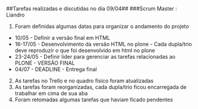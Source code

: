 ##Tarefas realizadas e discutidas no dia 09/04##
###Scrum Master : Liandro 

1. Foram definidas algumas datas para organizar o andamento do projeto
  * 10/05 - Definir a versão final em HTML 
  * 16-17/05 - Desenvolvimento da versão HTML no plone - Cada dupla/trio deve reproduzir o que foi desenvolvido em html no plone
  * 23-24/05 - Definir lider para gerenciar as tarefas relacionadas ao PLONE - VERSÃO FINAL
  * 04/07 - DEADLINE - Entrega final
2. As tarefas no Trello e no quadro físico foram atualizadas
3. As tarefas foram reorganizadas, cada dupla/trio ficou encarregada de trabalhar em cima de sua aba
4. Foram retomadas algumas tarefas que haviam ficado pendentes 

